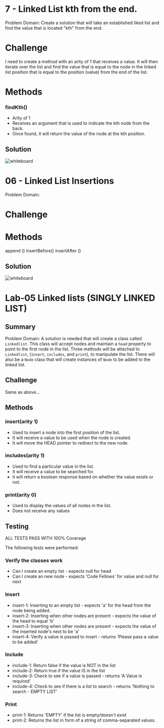 # 7 - Linked List kth from the end.
Problem Domain:  Create a solution that will take an established liked list and find the value that is located "kth" from the end.

# Challenge
I need to create a method with an arity of 1 that receives a value.  It will then iterate over the list and find the value that is equal to the node in the linked list position that is equal to the position (value) from the end of the list.

# Methods

### findKth()
* Arity of 1
* Receives an argument that is used to indicate the kth node from the back.
* Once found, it will return the value of the node at the kth position.

## Solution
![whiteboard](https://raw.githubusercontent.com/dlchambersjr/data-structures-and-algorithms/master/assets/ll-kth-from-end.jpg)



# 06 - Linked List Insertions
Problem Domain:

# Challenge

# Methods

append ()
insertBefore()
insertAfter ()

## Solution
![whiteboard](https://raw.githubusercontent.com/dlchambersjr/data-structures-and-algorithms/master/assets/ll-insertions.jpg)



# Lab-05 Linked lists (SINGLY LINKED LIST)

## Summary
Problem Domain:  A solution is needed that will create a class called ```Linkedlist```.  This class will accept nodes and maintain a ```head``` property to point to the first node in the list.  Three methods will be attached to ```Linkedlist```, (```insert```, ```includes```, and ```print```), to manipulate the list.  There will also be a ```Node``` class that will create instances of ```Node``` to be added to the linked list.

## Challenge
Same as above...

## Methods

### insert(arity 1)
* Used to insert a node into the first position of the list.
* It will receive a value to be used when the node is created.
* It will move the HEAD pointer to redirect to the new node.

### includes(arity 1)
* Used to find a particular value in the list.
* It will receive a value to be searched for.
* it will return a boolean response based on whether the value exists or not.

### print(arity 0)
* Used to display the values of all nodes in the list.
* Does not receive any values

## Testing
ALL TESTS PASS WITH 100% Coverage

The following tests were performed:

### Verify the classes work
* Can I create an empty list - expects null for head
* Can I create an new node - expects 'Code Fellows' for value and null for next

### Insert
* insert-1: Inserting to an empty list - expects 'a' for the head from the node being added.
* insert-2: Inserting when other nodes are present - expects the value of the head to equal 'b'
* insert-3: Inserting when other nodes are present - expects the value of the inserted node's next to be 'a'
* insert-4: Verify a value is passed to insert - returns 'Please pass a value to be added'

### Include
* include-1: Return false if the value is NOT in the list
* include-2: Return true if the value IS in the list
* include-3: Check to see if a value is passed - returns 'A Value is required'
* include-4: Check to see if there is a list to search - returns 'Nothing to search - EMPTY LIST'

### Print
* print-1: Returns 'EMPTY' if the list is empty/doesn't exist
* print-2: Returns the list in form of a string of comma-separated values.